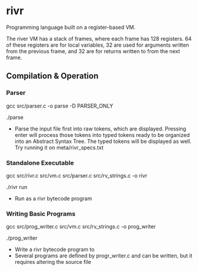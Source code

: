 # rivr

Programming language built on a register-based VM.

The river VM has a stack of frames, where each frame has 128 registers.
64 of these registers are for local variables, 32 are used for arguments written from the previous frame, and 32 are for returns written to from the next frame.

## Compilation & Operation
### Parser
gcc src/parser.c -o parse -D PARSER_ONLY

./parse <input-file> 

* Parse the input file first into raw tokens, which are displayed. Pressing enter will process those tokens into typed tokens ready to be organized into an Abstract Syntax Tree. The typed tokens will be displayed as well. Try running it on meta/rivr_specs.txt

### Standalone Executable
gcc src/rivr.c src/vm.c src/parser.c src/rv_strings.c -o rivr

./rivr run <input-file>

* Run <input-file> as a rivr bytecode program

### Writing Basic Programs
gcc src/prog_writer.c src/vm.c src/rv_strings.c -o prog_writer

./prog_writer <output-file>

* Write a rivr bytecode program to <output-file>
* Several programs are defined by progr_writer.c and can be written, but it requires altering the source file
